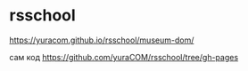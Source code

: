 # rsschool
https://yuracom.github.io/rsschool/museum-dom/

сам код
https://github.com/yuraCOM/rsschool/tree/gh-pages
